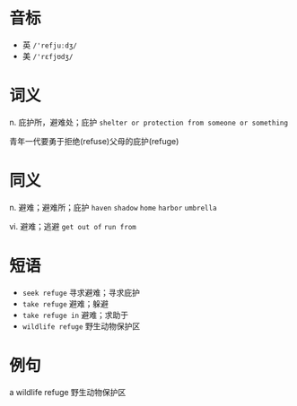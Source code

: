 # 音标

- 英 `/'refjuːdʒ/`
- 美 `/'rɛfjʊdʒ/`

# 词义

n. 庇护所，避难处；庇护
`shelter or protection from someone or something`



青年一代要勇于拒绝(refuse)父母的庇护(refuge)

# 同义

n. 避难；避难所；庇护
`haven` `shadow` `home` `harbor` `umbrella`

vi. 避难；逃避
`get out of` `run from`

# 短语

- `seek refuge` 寻求避难；寻求庇护
- `take refuge` 避难；躲避
- `take refuge in` 避难；求助于
- `wildlife refuge` 野生动物保护区

# 例句

a wildlife refuge
野生动物保护区


